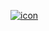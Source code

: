 <a href='https://postimg.cc/2350YW6D' target='_blank'><img src='https://i.postimg.cc/2350YW6D/icon.png' border='0' alt='icon'/></a>
